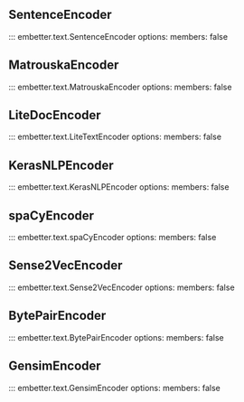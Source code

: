 ## SentenceEncoder

::: embetter.text.SentenceEncoder
    options:
        members: false

## MatrouskaEncoder

::: embetter.text.MatrouskaEncoder
    options:
        members: false

## LiteDocEncoder

::: embetter.text.LiteTextEncoder
    options:
        members: false

## KerasNLPEncoder

::: embetter.text.KerasNLPEncoder
    options:
        members: false

## spaCyEncoder

::: embetter.text.spaCyEncoder
    options:
        members: false

## Sense2VecEncoder

::: embetter.text.Sense2VecEncoder
    options:
        members: false

## BytePairEncoder

::: embetter.text.BytePairEncoder
    options:
        members: false


## GensimEncoder

::: embetter.text.GensimEncoder
    options:
        members: false

